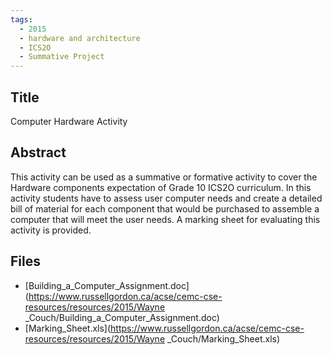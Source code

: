 ```yaml
---
tags:
  - 2015
  - hardware and architecture
  - ICS2O
  - Summative Project
---
```

    
## Title

Computer Hardware Activity

## Abstract

This activity can be used as a summative or formative activity to cover the Hardware components expectation of Grade 10 ICS2O curriculum. In this activity students have to assess user computer needs and create a detailed bill of material for each component that would be purchased to assemble a computer that will meet the user needs. A marking sheet for evaluating this activity is provided.

## Files

- [Building_a_Computer_Assignment.doc](https://www.russellgordon.ca/acse/cemc-cse-resources/resources/2015/Wayne	_Couch/Building_a_Computer_Assignment.doc)
- [Marking_Sheet.xls](https://www.russellgordon.ca/acse/cemc-cse-resources/resources/2015/Wayne	_Couch/Marking_Sheet.xls)
